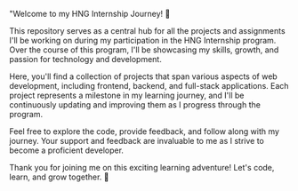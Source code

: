 "Welcome to my HNG Internship Journey! 🚀

This repository serves as a central hub for all the projects and assignments I'll be working on during my participation in the HNG Internship program. Over the course of this program, I'll be showcasing my skills, growth, and passion for technology and development.

Here, you'll find a collection of projects that span various aspects of web development, including frontend, backend, and full-stack applications. Each project represents a milestone in my learning journey, and I'll be continuously updating and improving them as I progress through the program.

Feel free to explore the code, provide feedback, and follow along with my journey. Your support and feedback are invaluable to me as I strive to become a proficient developer.

Thank you for joining me on this exciting learning adventure! Let's code, learn, and grow together. 🌟
